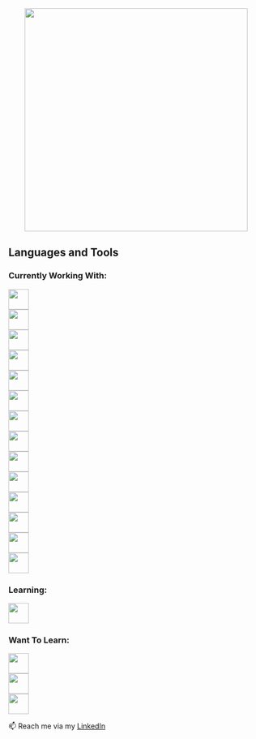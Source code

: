 <!-- Generated by https://github.com/anuraghazra/github-readme-stats -->

<div align="center">
  <img width="440em" src="https://github-readme-stats.vercel.app/api/top-langs/?username=vietan0&layout=compact&theme=dark"/>
</div>

<!-- Generated by https://devicon.dev/ -->

<h2>Languages and Tools</h2>
<h3>Currently Working With:</h3>
<div>
  <img width="40" height="40" style="display: block; padding-right: 1em;" src="https://www.svgrepo.com/show/374002/prisma.svg" />
  <img width="40" height="40" style="display: block; padding-right: 1em;" src="https://markkennethcalendario.web.app/images/stacks/express.webp" />
  <img width="40" height="40" style="display: block; padding-right: 1em;" src="https://cdn.jsdelivr.net/gh/devicons/devicon/icons/postgresql/postgresql-original.svg" />
  <img width="40" height="40" style="display: block; padding-right: 1em;" src="https://cdn.jsdelivr.net/gh/devicons/devicon/icons/nodejs/nodejs-original.svg" />
  <img width="40" height="40" style="display: block; padding-right: 1em;" src="https://vitest.dev/logo-shadow.svg" />
  <img width="40" height="40" style="display: block; padding-right: 1em;" src="https://asset.brandfetch.io/idCeIE9B96/iddWy_G46Z.svg?updated=1668082192309" />
  <img width="40" height="40" style="display: block; padding-right: 1em;" src="https://upload.wikimedia.org/wikipedia/commons/d/d5/Tailwind_CSS_Logo.svg" />
  <img width="40" height="40" style="display: block; padding-right: 1em;" src="https://cdn.jsdelivr.net/gh/devicons/devicon/icons/react/react-original.svg" />
  <img width="40" height="40" style="display: block; padding-right: 1em;" src="https://upload.wikimedia.org/wikipedia/commons/4/4c/Typescript_logo_2020.svg" />     
  <img width="40" height="40" style="display: block; padding-right: 1em;" src="https://github.com/fluidicon.png" />
  <img width="40" height="40" style="display: block; padding-right: 1em;" src="https://cdn.jsdelivr.net/gh/devicons/devicon/icons/git/git-original.svg" />
  <img width="40" height="40" style="display: block; padding-right: 1em;" src="https://cdn.jsdelivr.net/gh/devicons/devicon/icons/javascript/javascript-original.svg" />
  <img width="40" height="40" style="display: block; padding-right: 1em;" src="https://cdn.jsdelivr.net/gh/devicons/devicon/icons/css3/css3-original.svg" />
  <img width="40" height="40" style="display: block; padding-right: 1em;" src="https://cdn.jsdelivr.net/gh/devicons/devicon/icons/html5/html5-original.svg" />
</div>
<h3>Learning:</h3>
<div>
  <img width="40" height="40" style="display: block; padding-right: 1em;" src="https://markkennethcalendario.web.app/images/stacks/express.webp" />
</div>
<h3>Want To Learn:</h3>
<div>
  <img width="40" height="40" style="display: block; padding-right: 1em;" src="https://cdn4.iconfinder.com/data/icons/logos-and-brands/512/97_Docker_logo_logos-512.png" />
  <img width="40" height="40" style="display: block; padding-right: 1em;" src="https://nextjs.org/favicon.ico" />
  <img width="40" height="40" style="display: block; padding-right: 1em;" src="https://avatars.githubusercontent.com/u/72662859?v=4" />
</div>

📫 Reach me via my [LinkedIn](https://www.linkedin.com/in/vietan/)

<!---
vietan0/vietan0 is a ✨ special ✨ repository because its `README.md` (this file) appears on your GitHub profile.
You can click the Preview link to take a look at your changes.
--->
